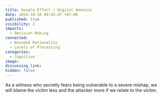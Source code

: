 ```yaml
---
title: Google Effect / Digital Amnesia
date: 2024-10-10 09:45:47 +07:00
published: true
visibility: 2
impacts:
  - Decision Making
connected:
  - Bounded Rationality
  - Levels of Processing
categories:
  - Cognitive
image: 
discussing_link: 
hidden: false
---
```


As a witness who secretly fears being vulnerable to a severe mishap, we will blame the victim less and the attacker more if we relate to the victim.